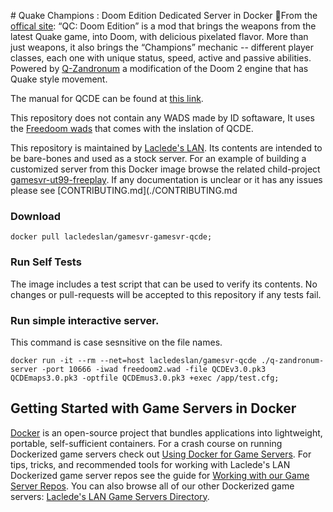 ﻿﻿# Quake Champions : Doom Edition Dedicated Server in DockerFrom the [offical site](https://qcde.net/): “QC: Doom Edition” is a mod that brings the weapons from the latest Quake game, into Doom, with delicious pixelated flavor. More than just weapons, it also brings the “Champions” mechanic -- different player classes, each one with unique status, speed, active and passive abilities. Powered by [Q-Zandronum](https://qzandronum.com/) a modification of the Doom 2 engine that has Quake style movement.The manual for QCDE can be found at [this link](https://qcde.net/files/public/QCDE_Manual.pdf).This repository does not contain any WADS made by ID softaware, It uses the [Freedoom wads](https://freedoom.github.io/download.html) that comes with the inslation of QCDE.This repository is maintained by [Laclede's LAN](https://lacledeslan.com). Its contents are intended to be bare-bones and used as a stock server. For an example of building a customized server from this Docker image browse the related child-project [gamesvr-ut99-freeplay](https://github.com/LacledesLAN/gamesvr-qedm-freeplay). If any documentation is unclear or it has any issues please see [CONTRIBUTING.md](./CONTRIBUTING.md### Download```shelldocker pull lacledeslan/gamesvr-gamesvr-qcde;```### Run Self TestsThe image includes a test script that can be used to verify its contents. No changes or pull-requests will be accepted to this repository if any tests fail.### Run simple interactive server.  This command is case sesnsitive on the file names. ```shelldocker run -it --rm --net=host lacledeslan/gamesvr-qcde ./q-zandronum-server -port 10666 -iwad freedoom2.wad -file QCDEv3.0.pk3 QCDEmaps3.0.pk3 -optfile QCDEmus3.0.pk3 +exec /app/test.cfg;```## Getting Started with Game Servers in Docker[Docker](https://docs.docker.com/) is an open-source project that bundles applications into lightweight, portable, self-sufficient containers. For a crash course on running Dockerized game servers check out [Using Docker for Game Servers](https://github.com/LacledesLAN/README.1ST/blob/master/GameServers/DockerAndGameServers.md). For tips, tricks, and recommended tools for working with Laclede's LAN Dockerized game server repos see the guide for [Working with our Game Server Repos](https://github.com/LacledesLAN/README.1ST/blob/master/GameServers/WorkingWithOurRepos.md). You can also browse all of our other Dockerized game servers: [Laclede's LAN Game Servers Directory](https://github.com/LacledesLAN/README.1ST/tree/master/GameServers).